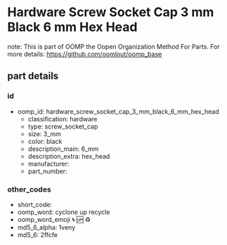 # Hardware Screw Socket Cap 3 mm Black 6 mm Hex Head  

note: This is part of OOMP the Oopen Organization Method For Parts. For more details: https://github.com/oomlout/oomp_base

##  part details





### id
* oomp_id: hardware_screw_socket_cap_3_mm_black_6_mm_hex_head
  * classification: hardware
  * type: screw_socket_cap
  * size: 3_mm
  * color: black
  * description_main: 6_mm
  * description_extra: hex_head
  * manufacturer: 
  * part_number: 

### other_codes
* short_code: 
* oomp_word: cyclone up recycle
* oomp_word_emoji :cyclone: :up: :recycle:
* md5_6_alpha: 1veny
* md5_6: 2ffcfe